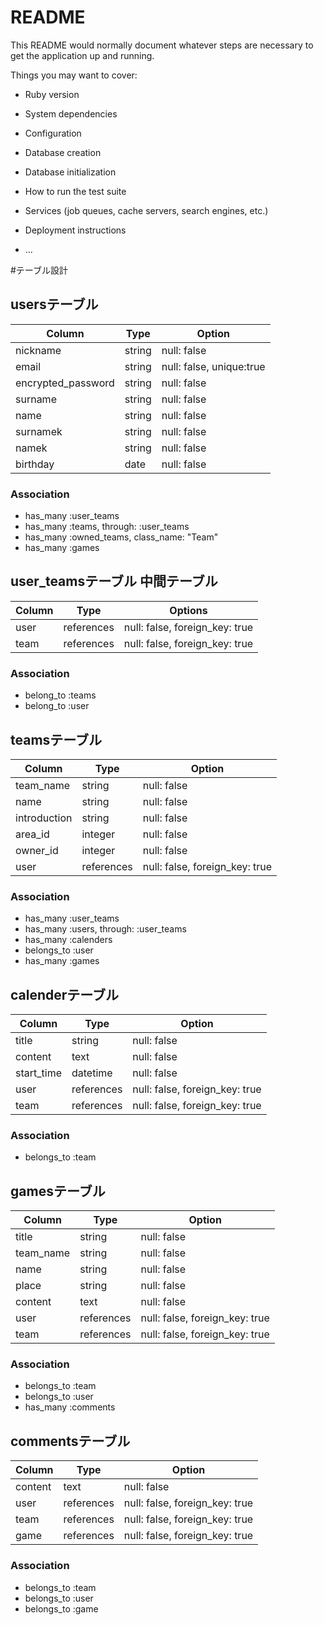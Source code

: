 # README

This README would normally document whatever steps are necessary to get the
application up and running.

Things you may want to cover:

* Ruby version

* System dependencies

* Configuration

* Database creation

* Database initialization

* How to run the test suite

* Services (job queues, cache servers, search engines, etc.)

* Deployment instructions

* ...



#テーブル設計

## usersテーブル

| Column     | Type        | Option         |
| ---------- | ---------   | -------------- |
| nickname   | string      | null: false    |
| email      | string      | null: false, unique:true | ユニーク制約
| encrypted_password  | string    | null: false    | 
| surname    | string      | null: false    |
| name       | string      | null: false    |
| surnamek   | string      | null: false    |
| namek      | string      | null: false    |
| birthday   | date        | null: false    |

### Association

- has_many :user_teams
- has_many :teams, through: :user_teams
- has_many :owned_teams, class_name: "Team"
- has_many :games


## user_teamsテーブル 中間テーブル

| Column | Type       | Options                        |
| ------ | ---------- | ------------------------------ |
| user   | references | null: false, foreign_key: true |
| team   | references | null: false, foreign_key: true |


### Association

- belong_to :teams
- belong_to :user


## teamsテーブル

| Column       | Type        | Option         |
| ----------   | ---------   | -------------- |
| team_name    | string      | null: false    |
| name         | string      | null: false    |
| introduction | string      | null: false    |    
| area_id      | integer     | null: false    |
| owner_id     | integer     | null: false    |
| user         | references  | null: false, foreign_key: true |

### Association

- has_many :user_teams
- has_many :users, through: :user_teams
- has_many :calenders
- belongs_to :user
- has_many :games


## calenderテーブル

| Column       | Type        | Option         |
| ----------   | ---------   | -------------- |
| title        | string      | null: false    |
| content      | text        | null: false    |
| start_time   | datetime    | null: false    |    
| user         | references  | null: false, foreign_key: true |
| team         | references  | null: false, foreign_key: true |

### Association

- belongs_to :team


## gamesテーブル

| Column       | Type        | Option         |
| ----------   | ---------   | -------------- |
| title        | string      | null: false    |
| team_name    | string      | null: false    |
| name         | string      | null: false    |
| place        | string      | null: false    |  
| content      | text        | null: false    |  
| user         | references  | null: false, foreign_key: true |
| team         | references  | null: false, foreign_key: true |

### Association

- belongs_to :team
- belongs_to :user
- has_many :comments


## commentsテーブル

| Column       | Type        | Option         |
| ----------   | ---------   | -------------- |
| content      | text        | null: false    |  
| user         | references  | null: false, foreign_key: true |
| team         | references  | null: false, foreign_key: true |
| game         | references  | null: false, foreign_key: true |

### Association

- belongs_to :team
- belongs_to :user
- belongs_to :game

